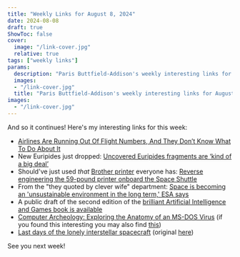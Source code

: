 ```yaml
---
title: "Weekly Links for August 8, 2024"
date: 2024-08-08
draft: true
ShowToc: false
cover:
  image: "/link-cover.jpg"
  relative: true
tags: ["weekly links"]
params:
  description: "Paris Buttfield-Addison's weekly interesting links for August 8, 2024."
  images:
  - "/link-cover.jpg"
  title: "Paris Buttfield-Addison's weekly interesting links for August 8, 2024."
images:
  - "/link-cover.jpg"
---
```


And so it continues! Here's my interesting links for this week:

* [Airlines Are Running Out Of Flight Numbers, And They Don’t Know What To Do About It](https://viewfromthewing.com/airlines-are-running-out-of-flight-numbers-and-they-dont-know-what-to-do-about-it/)
* New Euripides just dropped: [Uncovered Euripides fragments are ‘kind of a big deal’](https://www.colorado.edu/asmagazine/2024/08/01/uncovered-euripides-fragments-are-kind-big-deal)
* Should've just used _that_ [Brother printer](https://www.theverge.com/23642073/best-printer-2023-brother-laser-wi-fi-its-fine) everyone has: [Reverse engineering the 59-pound printer onboard the Space Shuttle](http://www.righto.com/2024/08/space-shuttle-interim-teleprinter.html)
* From the "they quoted by clever wife" department: [Space is becoming an 'unsustainable environment in the long term,' ESA says](https://www.space.com/european-space-agency-space-environment-report)
* A public draft of the second edition of the [brilliant Artificial Intelligence and Games book is available](https://gameaibook.org)
* [Computer Archeology: Exploring the Anatomy of an MS-DOS Virus](https://www.metacodes.pro/blog/computer_archeology_exploring_the_anatomy_of_an_ms_dos_virus/) (if you found this interesting you may also find [this](interesting))
* [Last days of the lonely interstellar spacecraft](https://archive.is/V6N8z#selection-1709.0-1709.47) (original [here](https://www.ft.com/content/0f2dce04-ec78-4aeb-808c-cff5b5135699))


See you next week!

